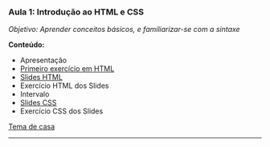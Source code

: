 ### Aula 1: Introdução ao HTML e CSS
*Objetivo: Aprender conceitos básicos, e familiarizar-se com a sintaxe*

**Conteúdo:**
 - Apresentação
 - [Primeiro exercício em HTML](./primeiro-exercicio-html.md)
 - [Slides HTML](./Módulo%20de%20HTML%20%2B%20CSS%20-%20PARTE%201.pdf)
 - Exercício HTML dos Slides
 - Intervalo
 - [Slides CSS](Módulo%20de%20HTML%20%2B%20CSS%20-%20PARTE%202.pdf)
 - Exercício CSS dos Slides

[Tema de casa](./tema-de-casa-aula-01.md)

---
